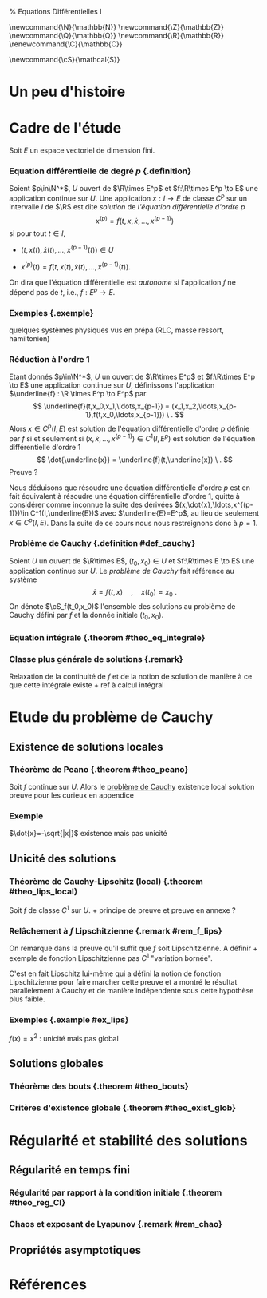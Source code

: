 % Equations Différentielles I

<!-- LaTeX Macros -->
\newcommand{\N}{\mathbb{N}}
\newcommand{\Z}{\mathbb{Z}}
\newcommand{\Q}{\mathbb{Q}}
\newcommand{\R}{\mathbb{R}}
\renewcommand{\C}{\mathbb{C}}

\newcommand{\cS}{\mathcal{S}}

Un peu d'histoire
=========================== 



Cadre de l'étude
============================

Soit $E$ un espace vectoriel de dimension fini. 

### Equation différentielle de degré $p$  {.definition}
Soient $p\in\N^*$, $U$ ouvert de $\R\times E^p$ et $f:\R\times E^p \to E$ une application continue sur $U$. Une application $x:I\to E$ de classe $C^p$ sur un intervalle $I$ de $\R$ est dite *solution* de *l'équation différentielle d'ordre $p$*
$$
x^{(p)} = f(t,x,\dot{x},\ldots, x^{(p-1)})
$$
si pour tout $t\in I$,

- $(t,x(t),\dot{x}(t),\ldots, x^{(p-1)}(t)) \in U$

- $x^{(p)}(t) = f(t,x(t),\dot{x}(t),\ldots, x^{(p-1)}(t))$.

On dira que l'équation différentielle est *autonome* si l'application $f$ ne dépend pas de $t$, i.e., $f: E^p \to E$.


### Exemples {.exemple}
quelques systèmes physiques vus en prépa (RLC, masse ressort, hamiltonien)


### Réduction à l'ordre 1
Etant donnés $p\in\N^*$, $U$ un ouvert de $\R\times E^p$ et $f:\R\times E^p \to E$ une application continue sur $U$, définissons l'application $\underline{f} : \R \times E^p \to E^p$ par
$$
\underline{f}(t,x_0,x_1,\ldots,x_{p-1}) = (x_1,x_2,\ldots,x_{p-1},f(t,x_0,\ldots,x_{p-1})) \ .
$$
Alors $x\in C^p(I,E)$ est solution de l'équation différentielle d'ordre $p$ définie par $f$ si et seulement si $(x,\dot{x},\ldots,x^{(p-1)})\in C^1(I,E^p)$ est solution de l'équation différentielle d'ordre 1
$$
\dot{\underline{x}} = \underline{f}(t,\underline{x}) \ .
$$
Preuve ?

Nous déduisons que résoudre une équation différentielle d'ordre $p$ est en fait équivalent à résoudre une équation différentielle d'ordre 1, quitte à considérer comme inconnue la suite des dérivées $(x,\dot{x},\ldots,x^{(p-1)})\in C^1(I,\underline{E})$ avec $\underline{E}=E^p$, au lieu de seulement $x\in C^p(I,E)$.  Dans la suite de ce cours nous nous restreignons donc à $p=1$.


### Problème de Cauchy {.definition #def_cauchy}
Soient $U$ un ouvert de $\R\times E$, $(t_0,x_0)\in U$ et $f:\R\times E \to E$ une application continue sur $U$. Le *problème de Cauchy* fait référence au système
$$
\dot{x}=f(t,x) \quad , \quad x(t_0)=x_0 \ .
$$
On dénote $\cS_f(t_0,x_0)$ l'ensemble des solutions au problème de Cauchy défini par $f$ et la donnée initiale $(t_0,x_0)$. 

### Equation intégrale {.theorem #theo_eq_integrale}


### Classe plus générale de solutions {.remark}
Relaxation de la continuité de $f$ et de la notion de solution de manière à ce que cette intégrale existe + ref à calcul intégral


Etude du problème de Cauchy
================================

Existence de solutions locales
--------------------------------

### Théorème de Peano {.theorem  #theo_peano}
Soit $f$ continue sur $U$. Alors le [problème de Cauchy](#def_cauchy) existence local solution
preuve pour les curieux en appendice

### Exemple
$\dot{x}=-\sqrt{|x|}$ existence mais pas unicité




Unicité des solutions
-------------------------------

### Théorème de Cauchy-Lipschitz (local) {.theorem #theo_lips_local}
Soit $f$ de classe $C^1$ sur $U$. + principe de preuve et preuve en annexe ?

### Relâchement à $f$ Lipschitzienne {.remark #rem_f_lips}
On remarque dans la preuve qu'il suffit que $f$ soit Lipschitzienne. A définir + exemple de fonction Lipschitzienne pas $C^1$ "variation bornée". 

C'est en fait Lipschitz lui-même qui a défini la notion de fonction Lipschitzienne pour faire marcher cette preuve et a montré le résultat parallèlement à Cauchy et de manière indépendente sous cette hypothèse plus faible.

### Exemples {.example #ex_lips}
$f(x)=x^2$ : unicité mais pas global

Solutions globales
--------------------------------

### Théorème des bouts {.theorem #theo_bouts}

### Critères d'existence globale {.theorem #theo_exist_glob}


Régularité et stabilité des solutions
==========================================

Régularité en temps fini
-----------------------------

### Régularité par rapport à la condition initiale  {.theorem #theo_reg_CI}


### Chaos et exposant de Lyapunov {.remark #rem_chao}



Propriétés asymptotiques
-----------------------------




Références
================================================================================